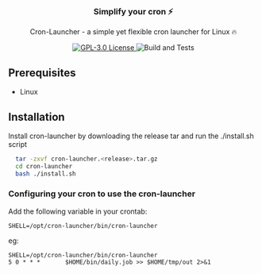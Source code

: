 <h3 align="center">Simplify your cron ⚡️</h3>
<p align="center">Cron-Launcher - a simple yet flexible cron launcher for Linux 🔥</p>

<p align="center">
<a href="https://opensource.org/license/gpl-3-0/"> <img alt="GPL-3.0 License" src="https://img.shields.io/badge/license-GPL-blue"> </a>
<img src="https://github.com/kheshav/cron-launcher/actions/workflows/integration_checks.yml/badge.svg?style=flat-square" alt="Build and Tests">
</p>


## Prerequisites
- Linux

## Installation

Install cron-launcher by downloading the release tar and run the ./install.sh script

```bash
  tar -zxvf cron-launcher.<release>.tar.gz
  cd cron-launcher
  bash ./install.sh
```

### Configuring your cron to use the cron-launcher
Add the following variable in your crontab:

```
SHELL=/opt/cron-launcher/bin/cron-launcher
```

eg:

```
SHELL=/opt/cron-launcher/bin/cron-launcher
5 0 * * *       $HOME/bin/daily.job >> $HOME/tmp/out 2>&1
```
